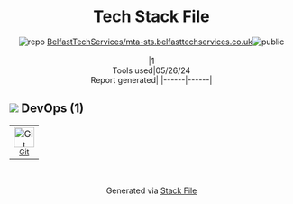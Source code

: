 <!--
&lt;--- Readme.md Snippet without images Start ---&gt;
## Tech Stack
BelfastTechServices/mta-sts.belfasttechservices.co.uk is built on the following main stack:



Full tech stack [here](/techstack.md)

&lt;--- Readme.md Snippet without images End ---&gt;

&lt;--- Readme.md Snippet with images Start ---&gt;
## Tech Stack
BelfastTechServices/mta-sts.belfasttechservices.co.uk is built on the following main stack:



Full tech stack [here](/techstack.md)

&lt;--- Readme.md Snippet with images End ---&gt;
-->
<div align="center">

# Tech Stack File
![](https://img.stackshare.io/repo.svg "repo") [BelfastTechServices/mta-sts.belfasttechservices.co.uk](https://github.com/BelfastTechServices/mta-sts.belfasttechservices.co.uk)![](https://img.stackshare.io/public_badge.svg "public")
<br/><br/>
|1<br/>Tools used|05/26/24 <br/>Report generated|
|------|------|
</div>

## <img src='https://img.stackshare.io/devops.svg'/> DevOps (1)
<table><tr>
  <td align='center'>
  <img width='36' height='36' src='https://img.stackshare.io/service/1046/git.png' alt='Git'>
  <br>
  <sub><a href="http://git-scm.com/">Git</a></sub>
  <br>
  <sub></sub>
</td>

</tr>
</table>

<br/>
<div align='center'>

Generated via [Stack File](https://github.com/marketplace/stack-file)
